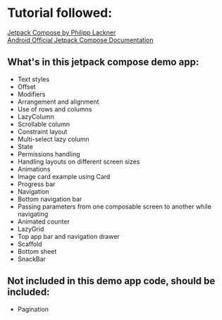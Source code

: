 # Tutorial followed:
[Jetpack Compose by Philipp Lackner](https://www.youtube.com/playlist?list=PLQkwcJG4YTCSpJ2NLhDTHhi6XBNfk9WiC)  
[Android Official Jetpack Compose Documentation](https://developer.android.com/develop/ui/compose/documentation)

## What's in this jetpack compose demo app:
- Text styles
- Offset
- Modifiers
- Arrangement and alignment
- Use of rows and columns
- LazyColumn
- Scrollable column
- Constraint layout
- Multi-select lazy column
- State
- Permissions handling
- Handling layouts on different screen sizes
- Animations
- Image card example using Card
- Progress bar
- Navigation
- Bottom navigation bar
- Passing parameters from one composable screen to another while navigating
- Animated counter
- LazyGrid
- Top app bar and navigation drawer
- Scaffold
- Bottom sheet
- SnackBar

## Not included in this demo app code, should be included:
- Pagination
